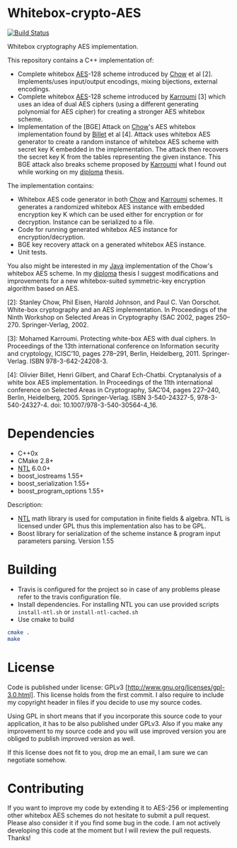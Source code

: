 Whitebox-crypto-AES
===================
[![Build Status](https://travis-ci.org/crocs-muni/Whitebox-crypto-AES.svg?branch=master)](https://travis-ci.org/crocs-muni/Whitebox-crypto-AES)

Whitebox cryptography AES implementation.

This repository contains a C++ implementation of:
 * Complete whitebox [AES]-128 scheme introduced by [Chow] et al [2]. Implements/uses input/output encodings, mixing bijections, external encodings.
 * Complete whitebox [AES]-128 scheme introduced by [Karroumi] [3] which uses an idea of dual AES ciphers (using a different generating polynomial for AES cipher) for creating a stronger AES whitebox scheme.
 * Implementation of the [BGE] Attack on [Chow]'s AES whitebox implementation found by [Billet] et al [4]. Attack uses whitebox AES generator to create a random instance of whitebox AES scheme with secret key K embedded in the implementation. The attack then recovers the secret key K from the tables representing the given instance. This BGE attack also breaks scheme proposed by [Karroumi] what I found out while working on my [diploma] thesis.
 
The implementation contains:
 * Whitebox AES code generator in both [Chow] and [Karroumi] schemes. It generates a randomized whitebox AES instance with embedded encryption key K which can be used either for encryption or for decryption. Instance can be serialized to a file. 
 * Code for running generated whitebox AES instance for encryption/decryption.
 * BGE key recovery attack on a generated whitebox AES instance.
 * Unit tests.
 
You also might be interested in my [Java] implementation of the Chow's whitebox AES scheme.
In my [diploma] thesis I suggest modifications and improvements for a new whitebox-suited symmetric-key encryption algorithm based on AES.


[AES]: http://csrc.nist.gov/archive/aes/rijndael/Rijndael-ammended.pdf
[Chow]: http://citeseerx.ist.psu.edu/viewdoc/summary?doi=10.1.1.59.7710
[Karroumi]: http://dl.acm.org/citation.cfm?id=2041060
[Billet]: http://bo.blackowl.org/s/papers/waes.pdf
[diploma]: http://is.muni.cz/th/325219/fi_m/thesis.pdf
[Java]: https://github.com/ph4r05/Whitebox-crypto-AES-java

[2]: Stanley Chow, Phil Eisen, Harold Johnson, and Paul C. Van Oorschot. White-box cryptography and an AES implementation. In Proceedings of the Ninth Workshop on Selected Areas in Cryptography (SAC 2002, pages 250–270. Springer-Verlag, 2002.

[3]: Mohamed Karroumi. Protecting white-box AES with dual ciphers. In Proceedings of the 13th international conference on Information security and cryptology, ICISC’10, pages 278–291, Berlin, Heidelberg, 2011. Springer-Verlag. ISBN 978-3-642-24208-3. 

[4]: Olivier Billet, Henri Gilbert, and Charaf Ech-Chatbi. Cryptanalysis of a white box AES implementation. In Proceedings of the 11th international conference on Selected Areas in Cryptography, SAC’04, pages 227–240, Berlin, Heidelberg, 2005. Springer-Verlag. ISBN 3-540-24327-5, 978-3-540-24327-4. doi: 10.1007/978-3-540-30564-4_16.

Dependencies
=======
* C++0x
* CMake 2.8+
* [NTL] 6.0.0+
* boost_iostreams 1.55+
* boost_serialization 1.55+
* boost_program_options 1.55+

Description:
* [NTL] math library is used for computation in finite fields & algebra. NTL is licensed under GPL thus this implementation also has to be GPL.
* Boost library for serialization of the scheme instance & program input parameters parsing. Version 1.55

[NTL]: http://www.shoup.net/ntl/

Building
=======
* Travis is configured for the project so in case of any problems please refer to the travis configuration file.
* Install dependencies. For installing NTL you can use provided scripts `install-ntl.sh` or `install-ntl-cached.sh`
* Use cmake to build
```bash
cmake .
make
```

License
=======
Code is published under license: GPLv3 [http://www.gnu.org/licenses/gpl-3.0.html]. This license holds from the first commit.
I also require to include my copyright header in files if you decide to use my source codes.

Using GPL in short means that if you incorporate this source code to your application, it has to be also published under GPLv3. Also if you make any improvement to my source code and you will use improved version you are obliged to publish improved version as well.

If this license does not fit to you, drop me an email, I am sure we can negotiate somehow.

Contributing
=======
If you want to improve my code by extending it to AES-256 or implementing other whitebox AES schemes do not hesitate to submit a pull request. Please also consider it if you find some bug in the code. I am not actively developing this code at the moment but I will review the pull requests. Thanks!

